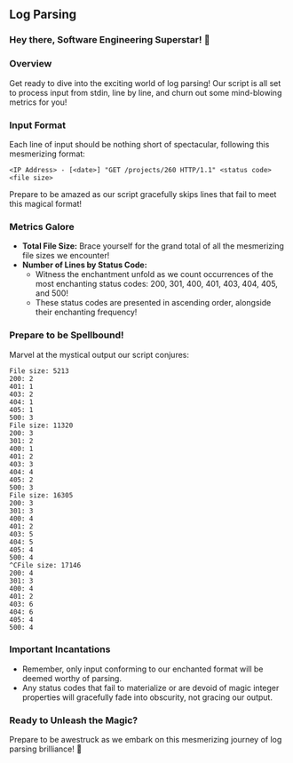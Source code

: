 ## Log Parsing

### Hey there, Software Engineering Superstar! 🚀

### Overview
Get ready to dive into the exciting world of log parsing! Our script is all set to process input from stdin, line by line, and churn out some mind-blowing metrics for you!

### Input Format
Each line of input should be nothing short of spectacular, following this mesmerizing format:
```
<IP Address> - [<date>] "GET /projects/260 HTTP/1.1" <status code> <file size>
```
Prepare to be amazed as our script gracefully skips lines that fail to meet this magical format!

### Metrics Galore
- **Total File Size:** Brace yourself for the grand total of all the mesmerizing file sizes we encounter!
- **Number of Lines by Status Code:** 
  - Witness the enchantment unfold as we count occurrences of the most enchanting status codes: 200, 301, 400, 401, 403, 404, 405, and 500!
  - These status codes are presented in ascending order, alongside their enchanting frequency!

### Prepare to be Spellbound!
Marvel at the mystical output our script conjures:
```
File size: 5213
200: 2
401: 1
403: 2
404: 1
405: 1
500: 3
File size: 11320
200: 3
301: 2
400: 1
401: 2
403: 3
404: 4
405: 2
500: 3
File size: 16305
200: 3
301: 3
400: 4
401: 2
403: 5
404: 5
405: 4
500: 4
^CFile size: 17146
200: 4
301: 3
400: 4
401: 2
403: 6
404: 6
405: 4
500: 4
```

### Important Incantations
- Remember, only input conforming to our enchanted format will be deemed worthy of parsing.
- Any status codes that fail to materialize or are devoid of magic integer properties will gracefully fade into obscurity, not gracing our output.

### Ready to Unleash the Magic?
Prepare to be awestruck as we embark on this mesmerizing journey of log parsing brilliance! 🌟
